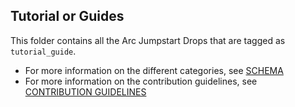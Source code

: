 ## Tutorial or Guides
This folder contains all the Arc Jumpstart Drops that are tagged as `tutorial_guide`.

- For more information on the different categories, see [SCHEMA](./../SCHEMA.md)
- For more information on the contribution guidelines, see [CONTRIBUTION GUIDELINES](./../CONTRIBUTING.md)